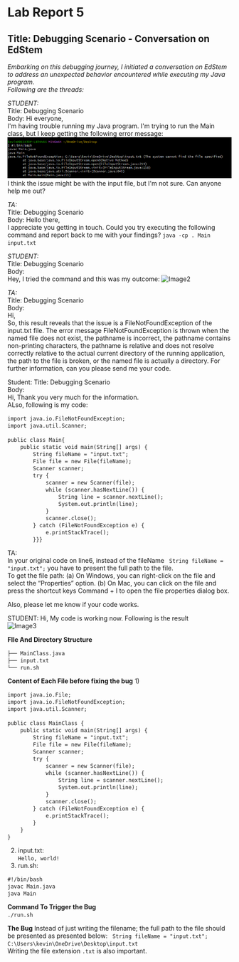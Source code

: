# Lab Report 5 

## Title: Debugging Scenario - Conversation on EdStem

*Embarking on this debugging journey, I initiated a conversation on EdStem to address an unexpected behavior encountered while executing my Java program.  
Following are the threads:* 

*STUDENT:*  
Title: Debugging Scenario  
Body:
Hi everyone,    
I'm having trouble running my Java program. I'm trying to run the Main class, but I keep getting the following error message:    
![Image1](Error.png)  
I think the issue might be with the input file, but I'm not sure. Can anyone help me out?    

*TA:*  
Title: Debugging Scenario  
Body:
Hello there,  
I appreciate you getting in touch. Could you try executing the following command and report back to me with your findings?
```java -cp . Main input.txt```

*STUDENT:*  
Title: Debugging Scenario    
Body:  
Hey, I tried the command and this was my outcome:
![Image2](TACommand.png)

*TA:*  
Title: Debugging Scenario    
Body:  
Hi,  
So, this result reveals that the issue is a FileNotFoundException of the input.txt file. The error message FileNotFoundException is thrown when the named file does not exist, the pathname is incorrect, the pathname contains non-printing characters, the pathname is relative and does not resolve correctly relative to the actual current directory of the running application, the path to the file is broken, or the named file is actually a directory. For further information, can you please send me your code.

Student:
Title: Debugging Scenario  
Body:  
Hi, Thank you very much for the information.   
ALso, following is my code:  

```import java.io.File;
import java.io.FileNotFoundException;
import java.util.Scanner;

public class Main{
    public static void main(String[] args) {
        String fileName = "input.txt";
        File file = new File(fileName);
        Scanner scanner;
        try {
            scanner = new Scanner(file);
            while (scanner.hasNextLine()) {
                String line = scanner.nextLine();
                System.out.println(line);
            }
            scanner.close();
        } catch (FileNotFoundException e) {
            e.printStackTrace();
        }}} 
```  
    

TA:  
In your original code on line6, instead of the fileName
``` String fileName = "input.txt";```
you have to present the full path to the file.     
To get the file path:
(a) On Windows, you can right-click on the file and select the “Properties” option.
(b) On Mac, you can click on the file and press the shortcut keys Command + I to open the file properties dialog box.

Also, please let me know if your code works.  


STUDENT:
Hi, My code is working now.
Following is the result  
![Image3](BugFixed.png)




**FIle And Directory Structure**
```project/
├── MainClass.java
├── input.txt
└── run.sh
```

**Content of Each File before fixing the bug**
1)
```
import java.io.File;
import java.io.FileNotFoundException;
import java.util.Scanner;

public class MainClass {
    public static void main(String[] args) {
        String fileName = "input.txt";
        File file = new File(fileName);
        Scanner scanner;
        try {
            scanner = new Scanner(file);
            while (scanner.hasNextLine()) {
                String line = scanner.nextLine();
                System.out.println(line);
            }
            scanner.close();
        } catch (FileNotFoundException e) {
            e.printStackTrace();
        }
    }
}
```
2) input.txt:      
```Hello, world!```  
3) run.sh:
``` 
#!/bin/bash  
javac Main.java  
java Main  
```
**Command To Trigger the Bug**  
```./run.sh```

**The Bug**
Instead of just writing the filename; the full path to the file should be presented as presented below:
``` String fileName = "input.txt";```  
```C:\Users\kevin\OneDrive\Desktop\input.txt```  
Writing the file extension ```.txt``` is also important.


